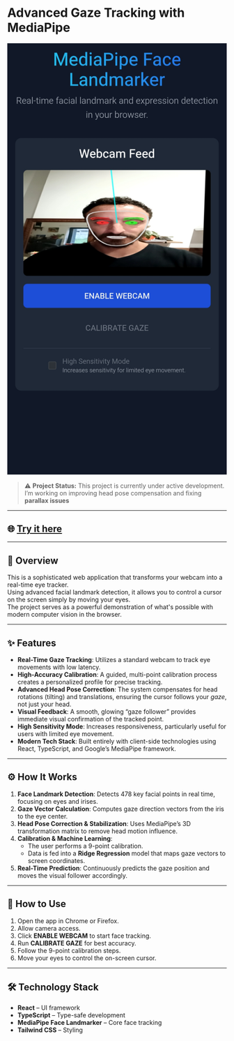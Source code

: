 # Advanced Gaze Tracking with MediaPipe

![App Screenshot](./screenshot.jpg)

> ⚠️ **Project Status:** This project is currently under active development.  
> I’m working on improving head pose compensation and fixing **parallax issues** 
---

## 🌐 [Try it here](https://webcam-eye-tracker.netlify.app/)

---

## 🧠 Overview

This is a sophisticated web application that transforms your webcam into a real-time eye tracker.  
Using advanced facial landmark detection, it allows you to control a cursor on the screen simply by moving your eyes.  
The project serves as a powerful demonstration of what's possible with modern computer vision in the browser.

---

## ✨ Features

- **Real-Time Gaze Tracking**: Utilizes a standard webcam to track eye movements with low latency.  
- **High-Accuracy Calibration**: A guided, multi-point calibration process creates a personalized profile for precise tracking.  
- **Advanced Head Pose Correction**: The system compensates for head rotations (tilting) and translations, ensuring the cursor follows your *gaze*, not just your head.  
- **Visual Feedback**: A smooth, glowing “gaze follower” provides immediate visual confirmation of the tracked point.  
- **High Sensitivity Mode**: Increases responsiveness, particularly useful for users with limited eye movement.  
- **Modern Tech Stack**: Built entirely with client-side technologies using React, TypeScript, and Google’s MediaPipe framework.  

---

## ⚙️ How It Works

1. **Face Landmark Detection**: Detects 478 key facial points in real time, focusing on eyes and irises.  
2. **Gaze Vector Calculation**: Computes gaze direction vectors from the iris to the eye center.  
3. **Head Pose Correction & Stabilization**: Uses MediaPipe’s 3D transformation matrix to remove head motion influence.  
4. **Calibration & Machine Learning**:
   - The user performs a 9-point calibration.
   - Data is fed into a **Ridge Regression** model that maps gaze vectors to screen coordinates.  
5. **Real-Time Prediction**: Continuously predicts the gaze position and moves the visual follower accordingly.

---

## 🚀 How to Use

1. Open the app in Chrome or Firefox.  
2. Allow camera access.  
3. Click **ENABLE WEBCAM** to start face tracking.  
4. Run **CALIBRATE GAZE** for best accuracy.  
5. Follow the 9-point calibration steps.  
6. Move your eyes to control the on-screen cursor.  

---

## 🛠️ Technology Stack

- **React** – UI framework  
- **TypeScript** – Type-safe development  
- **MediaPipe Face Landmarker** – Core face tracking  
- **Tailwind CSS** – Styling